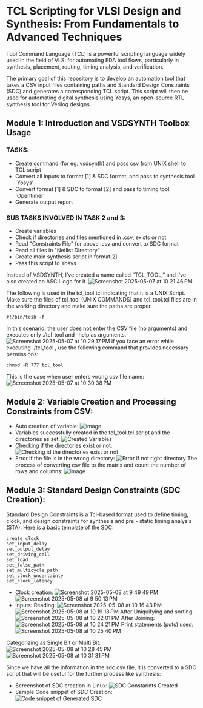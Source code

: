 # TCL Scripting for VLSI Design and Synthesis: From Fundamentals to Advanced Techniques
Tool Command Language (TCL) is a powerful scripting language widely used in the field of VLSI for automating EDA tool flows, particularly in synthesis, placement, routing, timing analysis, and verification. 

The primary goal of this repository  is to develop an automation tool that takes a CSV input files containing paths and Standard Design Constraints (SDC) and generates a corresponding TCL script. This script will then be used for automating digital synthesis using Yosys, an open-source RTL synthesis tool for Verilog designs.

## Module 1: Introduction and VSDSYNTH Toolbox Usage
### TASKS:
- Create command (for eg. vsdsynth) and pass csv from UNIX shell to TCL script
- Convert all inputs to format [1] & SDC format, and pass to synthesis tool 'Yosys'
- Convert format [1] & SDC to format [2] and pass to timing tool 'Opentimer'
- Generate output report
### SUB TASKS INVOLVED IN TASK 2 and 3: 
- Create variables
- Check if directories and files mentioned in .csv, exists or not
- Read "Constraints File" for above .csv and convert to SDC format
- Read all files in "Netlist Directory"
- Create main synthesis script in format|2]
- Pass this script to Yosys 

Instead of VSDSYNTH, I’ve created a name called “TCL_TOOL,” and I’ve also created an ASCII logo for it.
![Screenshot 2025-05-07 at 10 21 46 PM](https://github.com/user-attachments/assets/d9b67388-e6c5-4bf7-8fb1-5c58fe04f88a)

The following is used in the tcl_tool.tcl indicating that it is a UNIX Script. Make sure the files of tcl_tool (UNIX COMMANDS) and tcl_tool.tcl files are in the working directory and make sure the paths are proper. 


```
#!/bin/tcsh -f
```
In this scenario, the user does not enter the CSV file (no arguments) and executes only ./tcl_tool and -help as arguments.
![Screenshot 2025-05-07 at 10 29 17 PM](https://github.com/user-attachments/assets/a6ef4bb1-6c53-40df-8d7b-9b0ca174c72b)
if you face an error while executing ./tcl_tool , use the following command that provides necessary permissions:
```
chmod -R 777 tcl_tool
```
This is the case when user enters wrong csv file name:
![Screenshot 2025-05-07 at 10 30 38 PM](https://github.com/user-attachments/assets/1acd147c-d104-4180-8bc6-e5abd9e2a4e3)

## Module 2: Variable Creation and Processing Constraints from CSV: 

- Auto creation of variable: 
![image](https://github.com/user-attachments/assets/f5123ed4-78ad-437b-9f89-4694a68e6740)
- Variables successfully created in the tcl_tool.tcl script and the directories as set. 
![Created Variables](https://github.com/user-attachments/assets/631502ca-3844-4b0c-be64-6b73072c3a04)
- Checking if the directories exist or not:
![Checking id the directories exist or not](https://github.com/user-attachments/assets/6558eca3-d810-47fd-94f2-7be18f7acbac)
- Error if the file is in the wrong directory:
![Error if not right directory](https://github.com/user-attachments/assets/065733c9-6906-402a-895f-28c4cd77e858)
The process of converting csv file to the matrix and count the number of rows and columns:
![image](https://github.com/user-attachments/assets/73664e17-a80d-412c-a4fe-b09bb6ffa968)

## Module 3: Standard Design Constraints (SDC Creation):
Standard Design Constraints is a Tcl-based format used to define timing, clock, and design constraints for synthesis and  pre - static timing analysis (STA).
Here is a basic template of the SDC:
```
create_clock
set_input_delay
set_output_delay
set_driving_cell
set_load
set_false_path
set_multicycle_path
set_clock_uncertainty
set_clock_latency
```
- Clock creation: 
![Screenshot 2025-05-08 at 9 49 49 PM](https://github.com/user-attachments/assets/46f2c29b-f50d-4bde-9fb4-a35c32b1c35f)
![Screenshot 2025-05-08 at 9 50 13 PM](https://github.com/user-attachments/assets/37b8d792-7c17-4b8f-a28f-8621f70a41c9)
- Inputs: 
 Reading:
![Screenshot 2025-05-08 at 10 16 43 PM](https://github.com/user-attachments/assets/c75e983c-fde0-4efd-9472-8beee4fd6189)
![Screenshot 2025-05-08 at 10 19 18 PM](https://github.com/user-attachments/assets/255c5844-1eee-4cc8-8909-5c6e26f68a47)
After Uniquifying and sorting:
![Screenshot 2025-05-08 at 10 22 01 PM](https://github.com/user-attachments/assets/bed7e8ac-beaf-487d-af78-79f3e840d21e)
After Joining:
![Screenshot 2025-05-08 at 10 24 21 PM](https://github.com/user-attachments/assets/f3fff352-03d8-42bc-a882-e28e4f3905bc)
Print statements (puts) used:
![Screenshot 2025-05-08 at 10 25 40 PM](https://github.com/user-attachments/assets/6f21cd99-699d-4047-ba62-81534bb9fe62)

Categorizing as Single Bit or Multi Bit: 
![Screenshot 2025-05-08 at 10 28 45 PM](https://github.com/user-attachments/assets/55b20e1f-c38c-4025-a409-9c565b52db4d)
![Screenshot 2025-05-08 at 10 31 31 PM](https://github.com/user-attachments/assets/2dc56add-f11b-4051-9019-095ff52fb261)

Since we have all the information in the sdc.csv file, it is converted to a SDC script that will be useful for the further process like synthesis:
- Screenshot of SDC creation in Linux:
![SDC Constarints Created](https://github.com/user-attachments/assets/6f4c5b00-0318-40cb-8d83-b569cb500f0b)
- Sample Code snippet of SDC Creation:
![Code snippet of Generated SDC](https://github.com/user-attachments/assets/8058baf0-99ca-4003-b529-d85401b61c85)

